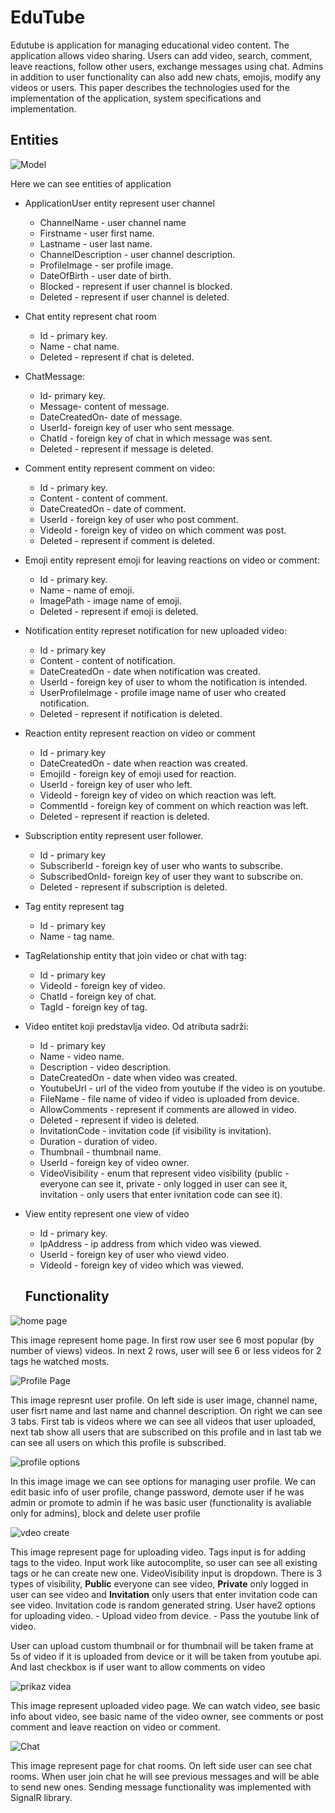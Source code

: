 # EduTube

Edutube is application  for managing educational video content. The application allows video sharing. Users can add video, search,
comment, leave reactions, follow other users, exchange messages using chat. Admins in addition to user functionality can also add new chats, emojis,
modify any videos or users. This paper describes the technologies used for the implementation of the application, system specifications and
implementation. 

## Entities

![Model](https://github.com/BulatL/EduTube/blob/master/Images/Model.png "Model")

Here we can see entities of application

- ApplicationUser entity represent user channel
  - ChannelName - user channel name
  - Firstname - user first name.
  - Lastname - user last name.
  - ChannelDescription - user channel description.
  - ProfileImage - ser profile image.
  - DateOfBirth - user date of birth.
  - Blocked - represent if user channel is blocked.
  - Deleted - represent if user channel is deleted.
  
- Chat entity represent chat room
  - Id - primary key.
  - Name - chat name.
  - Deleted - represent if chat is deleted.
  
- ChatMessage:
  - Id- primary key.
  - Message- content of message.
  - DateCreatedOn- date of message.
  - UserId- foreign key of user who sent message.
  - ChatId - foreign key of chat in which message was sent.
  - Deleted - represent if message is deleted.
  
- Comment entity represent comment on video:
  - Id - primary key.
  - Content - content of comment.
  - DateCreatedOn - date of comment.
  - UserId - foreign key of user who post comment.
  - VideoId - foreign key of video on which comment was post.
  - Deleted - represent if comment is deleted.
  
- Emoji entity represent emoji for leaving reactions on video or comment:
  - Id - primary key.
  - Name - name of emoji.
  - ImagePath - image name of emoji.
  - Deleted - represent if emoji is deleted.
  
- Notification entity represet notification for new uploaded video:
  - Id - primary key
  - Content - content of notification.
  - DateCreatedOn - date when notification was created.
  - UserId -  foreign key of user to whom the notification is intended.
  - UserProfileImage - profile image name of user who created notification.
  - Deleted - represent if notification is deleted.
  
- Reaction entity represent reaction on video or comment
  - Id - primary key
  - DateCreatedOn - date when reaction was created.
  - EmojiId - foreign key of emoji used for reaction.
  - UserId - foreign key of user who left.
  - VideoId - foreign key of video on which reaction was left.
  - CommentId - foreign key of comment on which reaction was left.
  - Deleted - represent if reaction is deleted.
  
- Subscription entity represent user follower.
  - Id - primary key
  - SubscriberId - foreign key of user who wants to subscribe.
  - SubscribedOnId- foreign key of user they want to subscribe on.
  - Deleted - represent if subscription is deleted.
  
- Tag entity represent tag
  - Id - primary key
  - Name - tag name.
  
- TagRelationship entity that join video or chat with tag:
  - Id - primary key
  - VideoId - foreign key of video.
  - ChatId - foreign key of chat.
  - TagId - foreign key of tag.
  
- Video entitet koji predstavlja video. Od atributa sadrži:
  - Id - primary key
  - Name - video name.
  - Description - video description.
  - DateCreatedOn - date when video was created.
  - YoutubeUrl - url of the video from youtube if the video is on youtube.
  - FileName - file name of video if video is uploaded from device.
  - AllowComments - represent if comments are allowed in video.
  - Deleted - represent if video is deleted.
  - InvitationCode - invitation code (if visibility is invitation).
  - Duration - duration of video.
  - Thumbnail - thumbnail name.
  - UserId - foreign key of video owner.
  - VideoVisibility - enum that represent video visibility (public - everyone can see it, private - only logged in user can see it, invitation - only users that enter ivnitation code can see it).
  
- View entity represent one view of video
  - Id - primary key.
  - IpAddress - ip address from which video was viewed.
  - UserId - foreign key of user who viewd video.
  - VideoId - foreign key of video which was viewed.
  
  
  ## Functionality
  
![home page](https://github.com/BulatL/EduTube/blob/master/Images/HomePage.png "home page")
  
  This image represent home page. In first row user see 6 most popular (by number of views) videos. In next 2 rows, user will see 6 or less videos for 2 tags he watched mosts.
  
  
![Profile Page](https://github.com/BulatL/EduTube/blob/master/Images/ProfilePage.png "Profile Page")

  This image represnt user profile. On left side is user image,  channel name, user fisrt name and last name and channel description.
  On right we can see 3 tabs. First tab is videos where we can see all videos that user uploaded, next tab show all users that are subscribed on this profile and in last tab we can see all users on which this profile is subscribed.
  
  
![profile options](https://github.com/BulatL/EduTube/blob/master/Images/profile%20options.png "profile options")
  
  In this image image we can see options for managing user profile. We can edit basic info of user profile, change password, demote user if he was admin or promote to admin if he was basic user (functionality is avaliable only for admins), block and delete user profile 
  
  
  
![vdeo create](https://github.com/BulatL/EduTube/blob/master/Images/CreateVideo2.png "video create")

  This image represent page for uploading video. Tags input is for adding tags to the video. Input work like autocomplite, so user can see all existing tags or he can create new one. 
  VideoVisibility input is dropdown. There is 3 types of visibility, **Public** everyone can see video, **Private** only logged in user can see video and **Invitation** only users that enter invitation code can see video.
  Invitation code is random generated string.
  User have2 options for uploading video. 
    - Upload video from device.
    - Pass the youtube link of video.
    
  User can upload custom thumbnail or for thumbnail will be taken frame at 5s of video if it is uploaded from device or it will be taken from youtube api.
  And last checkbox is if user want to allow comments on video
  
  
![prikaz videa](https://github.com/BulatL/EduTube/blob/master/Images/Prikaz%20Videa.png "prikaz videa")

  This image represent uploaded video page. We can watch video, see basic info about video, see basic name of the video owner, see comments or post comment and leave reaction on video or comment.
  
  
  
![Chat](https://github.com/BulatL/EduTube/blob/master/Images/Chat.png "Chat")

  This image represent page for chat rooms. On left side user can see chat rooms. When user join chat he will see previous messages and will be able to send new ones.
  Sending  message functionality was implemented with SignalR library.
  
  
